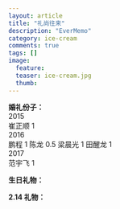 ```yaml
---
layout: article
title: "礼尚往来"
description: "EverMemo"
category: ice-cream
comments: true
tags: []
image:
  feature:
  teaser: ice-cream.jpg
  thumb:
---
```





**婚礼份子：**  
2015  
崔正顺 1  
2016  
鹏程 1 陈龙 0.5 梁晨光 1 田醒龙 1  
2017  
范宇飞 1  

**生日礼物：**  

**2.14 礼物：**  
